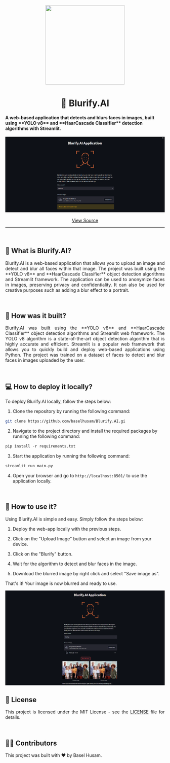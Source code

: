 <div align="center">
  <img src="https://i.imgur.com/wW6U2T0.png" width="250" height="250"/>
</div>

<h1 align="center">👤 Blurify.AI</h1>

<h4 align="left">A web-based application that detects and blurs faces in images, built using **YOLO v8** and **HaarCascade Classifier** detection algorithms with Streamlit.</h4>

![Blurify.AI web-based application UI](https://github.com/baselhusam/Blurify.AI/blob/main/imgs/web-app_UI.png)
<p align="center">
  <a href="https://github.com/baselhusam/Blurify.AI">View Source</a>
</p>

---

<br>

<h2 align="left">🤔 What is Blurify.AI?</h2>
<p align="justify">Blurify.AI is a web-based application that allows you to upload an image and detect and blur all faces within that image. 
The project was built using the **YOLO v8** and **HaarCascade Classifier** object detection algorithms and Streamlit framework. 
The application can be used to anonymize faces in images, preserving privacy and confidentiality. It can also be used for 
creative purposes such as adding a blur effect to a portrait.</p>

<br>

<h2 align="left">🔨 How was it built?</h2>
<p align="justify">Blurify.AI was built using the **YOLO v8** and **HaarCascade Classifier** object detection algorithms and 
Streamlit web framework. The YOLO v8 algorithm is a state-of-the-art object detection algorithm that is highly 
accurate and efficient. Streamlit is a popular web framework that allows you to quickly build and deploy 
web-based applications using Python. The project was trained on a dataset of faces to detect and blur 
faces in images uploaded by the user.</p>

<br>

<h2 align="left">💻 How to deploy it locally?</h2>
<p align="justify">To deploy Blurify.AI locally, follow the steps below:</p>

1. Clone the repository by running the following command:
```bash
git clone https://github.com/baselhusam/Blurify.AI.gi
```

2. Navigate to the project directory and install the required packages by running the following command:
``` python
pip install -r requirements.txt
```

3. Start the application by running the following command:
```python
streamlit run main.py
```

4. Open your browser and go to `http://localhost:8501/` to use the application locally.

<br>

<h2 align="left">🚀 How to use it?</h2>

<p align="justify">Using Blurify.AI is simple and easy. Simply follow the steps below:</p>

1. Deploy the web-app locally with the previous steps.

2. Click on the "Upload Image" button and select an image from your device.

3. Click on the "Blurify" button.

4. Wait for the algorithm to detect and blur faces in the image.

5. Download the blurred image by right click and select "Save image as".

<p align="justify">That's it! Your image is now blurred and ready to use.</p>

![Blurify.AI Example of Use](https://github.com/baselhusam/Blurify.AI/blob/main/imgs/web-app_ex1.png)
<br>

<h2 align="left">📝 License</h2>
<p align="justify">This project is licensed under the MIT License - see the 
<a href="https://github.com/baselhusam/Blurify.AI/blob/main/LICENSE">LICENSE</a> 
file for details.</p>

<br>

<h2 align="left">👨‍💻 Contributors</h2>
<p align="justify">This project was built with ❤️ by Basel Husam.</p>


